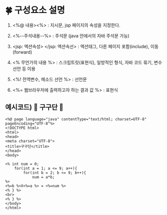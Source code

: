 # :four_leaf_clover: 구성요소 설명
1.  <%@ 내용><%> : 지시문, jsp 페이지의 속성을 지정한다.

2.  <%--주석내용--%> :  주석문 (java 안에서의 자바 주석문 가능)

3.  <jsp: 액션속성> </jsp: 액션속선> : 액션태그, 다른 페이지 포함(include), 이동(forward)

4.  <% 무언가의 내용 %> : 스크립트릿(표현식), 일방적인 형식, 자바 코드 묶기, 변수 선언 등 이용

5.  <%! 전역변수, 메소드 선언 %> : 선언문

6.  <%= 웹브라우저에 출력하고자 하는 결과 값 %> : 표현식


## 예시코드) :seedling: 구구단 :seedling:
    <%@ page language="java" contentType="text/html; charset=UTF-8"
    pageEncoding="UTF-8"%>
    <!DOCTYPE html>
    <html>
    <head>
    <meta charset="UTF-8">
    <title>구구단</title>
    </head>
    <body>
    
    <% int num = 0;
    	for(int a = 1; a <= 9; a++){
    		for(int b = 2; b <= 9; b++){
    			num = a*b;
    %>
    <%=b %>X<%=a %> = <%=num %>
    <% } %>
    <br>
    <% } %>
    </body>
    </html>
